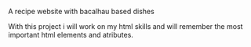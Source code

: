 A recipe website with bacalhau based dishes

With this project i will work on my html skills and will remember the most important html elements and atributes.
